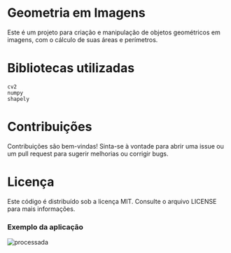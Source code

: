 # Geometria em Imagens

Este é um projeto para criação e manipulação de objetos geométricos em imagens, com o cálculo de suas áreas e perímetros.

# Bibliotecas utilizadas

    cv2
    numpy
    shapely

# Contribuições

Contribuições são bem-vindas! Sinta-se à vontade para abrir uma issue ou um pull request para sugerir melhorias ou corrigir bugs.

# Licença

Este código é distribuído sob a licença MIT. Consulte o arquivo LICENSE para mais informações.

### Exemplo da aplicação


![processada](https://user-images.githubusercontent.com/5797933/124038269-3d9fa200-d9d7-11eb-9981-15386b0c23ac.PNG)

